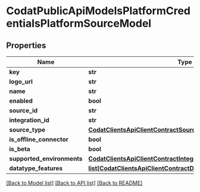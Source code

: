 # CodatPublicApiModelsPlatformCredentialsPlatformSourceModel

## Properties
Name | Type | Description | Notes
------------ | ------------- | ------------- | -------------
**key** | **str** |  | [optional] 
**logo_url** | **str** |  | [optional] 
**name** | **str** |  | [optional] 
**enabled** | **bool** |  | [optional] 
**source_id** | **str** |  | [optional] 
**integration_id** | **str** |  | [optional] 
**source_type** | [**CodatClientsApiClientContractSourceType**](CodatClientsApiClientContractSourceType.md) |  | [optional] 
**is_offline_connector** | **bool** |  | [optional] 
**is_beta** | **bool** |  | [optional] 
**supported_environments** | [**CodatClientsApiClientContractIntegrationSupportedEnvironments**](CodatClientsApiClientContractIntegrationSupportedEnvironments.md) |  | [optional] 
**datatype_features** | [**list[CodatClientsApiClientContractDatatypeFeatures]**](CodatClientsApiClientContractDatatypeFeatures.md) |  | [optional] 

[[Back to Model list]](../README.md#documentation-for-models) [[Back to API list]](../README.md#documentation-for-api-endpoints) [[Back to README]](../README.md)

